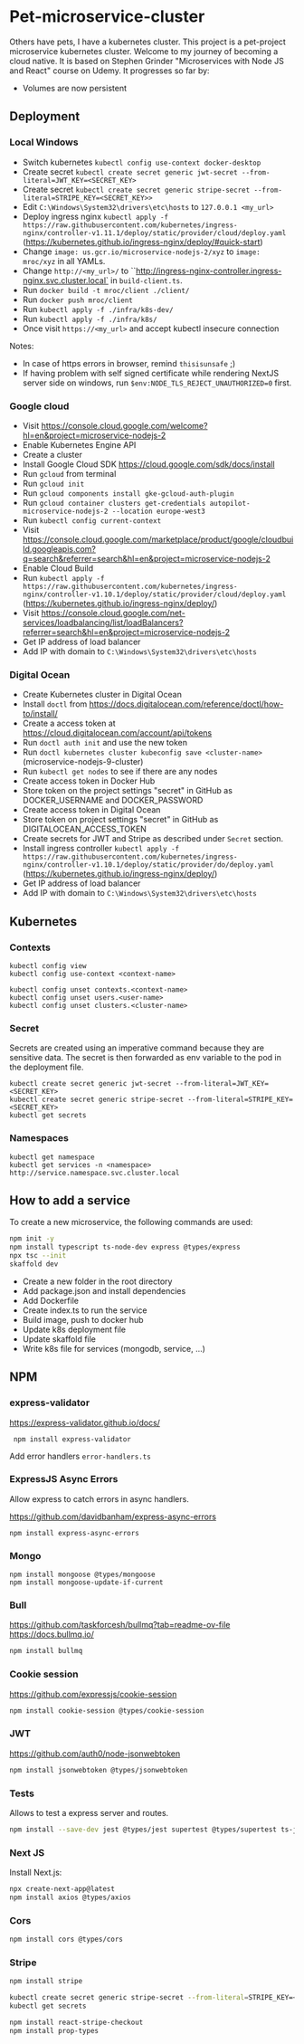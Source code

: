 # Pet-microservice-cluster

Others have pets, I have a kubernetes cluster. This project is a pet-project microservice kubernetes cluster. Welcome to my journey of becoming a cloud native. It is based on Stephen Grinder "Microservices with Node JS and React" course on Udemy. It progresses so far by:

* Volumes are now persistent

## Deployment

### Local Windows

- Switch kubernetes `kubectl config use-context docker-desktop`
- Create secret `kubectl create secret generic jwt-secret --from-literal=JWT_KEY=<SECRET_KEY>`
- Create secret `kubectl create secret generic stripe-secret --from-literal=STRIPE_KEY=<SECRET_KEY>>`
- Edit `C:\Windows\System32\drivers\etc\hosts` to `127.0.0.1 <my_url>`
- Deploy ingress nginx `kubectl apply -f https://raw.githubusercontent.com/kubernetes/ingress-nginx/controller-v1.11.1/deploy/static/provider/cloud/deploy.yaml` (https://kubernetes.github.io/ingress-nginx/deploy/#quick-start)
- Change `image: us.gcr.io/microservice-nodejs-2/xyz` to `image: mroc/xyz` in all YAMLs.
- Change `http://<my_url>/` to ``http://ingress-nginx-controller.ingress-nginx.svc.cluster.local` in `build-client.ts`.
- Run `docker build -t mroc/client ./client/`
- Run `docker push mroc/client`
- Run `kubectl apply -f ./infra/k8s-dev/`
- Run `kubectl apply -f ./infra/k8s/`
- Once visit `https://<my_url>` and accept kubectl insecure connection


Notes:
  - In case of https errors in browser, remind `thisisunsafe` ;)
  - If having problem with self signed certificate while rendering NextJS server side on windows, run `$env:NODE_TLS_REJECT_UNAUTHORIZED=0` first.

### Google cloud

- Visit https://console.cloud.google.com/welcome?hl=en&project=microservice-nodejs-2
- Enable Kubernetes Engine API
- Create a cluster
- Install Google Cloud SDK https://cloud.google.com/sdk/docs/install
- Run `gcloud` from terminal
- Run `gcloud init`
- Run `gcloud components install gke-gcloud-auth-plugin`
- Run `gcloud container clusters get-credentials autopilot-microservice-nodejs-2 --location europe-west3`
- Run `kubectl config current-context`
- Visit https://console.cloud.google.com/marketplace/product/google/cloudbuild.googleapis.com?q=search&referrer=search&hl=en&project=microservice-nodejs-2
- Enable Cloud Build
- Run `kubectl apply -f https://raw.githubusercontent.com/kubernetes/ingress-nginx/controller-v1.10.1/deploy/static/provider/cloud/deploy.yaml` (https://kubernetes.github.io/ingress-nginx/deploy/)
- Visit https://console.cloud.google.com/net-services/loadbalancing/list/loadBalancers?referrer=search&hl=en&project=microservice-nodejs-2
- Get IP address of load balancer
- Add IP with domain to `C:\Windows\System32\drivers\etc\hosts`

### Digital Ocean

- Create Kubernetes cluster in Digital Ocean
- Install `doctl` from https://docs.digitalocean.com/reference/doctl/how-to/install/
- Create a access token at https://cloud.digitalocean.com/account/api/tokens
- Run `doctl auth init` and use the new token
- Run `doctl kubernetes cluster kubeconfig save <cluster-name>` (microservice-nodejs-9-cluster)
- Run `kubectl get nodes` to see if there are any nodes
- Create access token in Docker Hub
- Store token on the project settings "secret" in GitHub as DOCKER_USERNAME and DOCKER_PASSWORD
- Create access token in Digital Ocean
- Store token on project settings "secret" in GitHub as DIGITALOCEAN_ACCESS_TOKEN
- Create secrets for JWT and Stripe as described under `Secret` section.
- Install ingress controller `kubectl apply -f https://raw.githubusercontent.com/kubernetes/ingress-nginx/controller-v1.10.1/deploy/static/provider/do/deploy.yaml` (https://kubernetes.github.io/ingress-nginx/deploy/)
- Get IP address of load balancer
- Add IP with domain to `C:\Windows\System32\drivers\etc\hosts`

## Kubernetes

### Contexts

```
kubectl config view
kubectl config use-context <context-name>

kubectl config unset contexts.<context-name> 
kubectl config unset users.<user-name>
kubectl config unset clusters.<cluster-name>
```

### Secret

Secrets are created using an imperative command because they are sensitive data.
The secret is then forwarded as env variable to the pod in the deployment file.

```
kubectl create secret generic jwt-secret --from-literal=JWT_KEY=<SECRET_KEY>
kubectl create secret generic stripe-secret --from-literal=STRIPE_KEY=<SECRET_KEY>
kubectl get secrets
```

### Namespaces

```
kubectl get namespace
kubectl get services -n <namespace>
http://service.namespace.svc.cluster.local
```

## How to add a service

To create a new microservice, the following commands are used:

```bash
npm init -y
npm install typescript ts-node-dev express @types/express
npx tsc --init
skaffold dev
```

- Create a new folder in the root directory
- Add package.json and install dependencies
- Add Dockerfile
- Create index.ts to run the service
- Build image, push to docker hub
- Update k8s deployment file
- Update skaffold file
- Write k8s file for services (mongodb, service, ...)

## NPM

### express-validator

https://express-validator.github.io/docs/

```
 npm install express-validator
 ```

Add error handlers `error-handlers.ts`

### ExpressJS Async Errors

Allow express to catch errors in async handlers.

https://github.com/davidbanham/express-async-errors

```
npm install express-async-errors
```

### Mongo

```
npm install mongoose @types/mongoose
npm install mongoose-update-if-current
```

### Bull

https://github.com/taskforcesh/bullmq?tab=readme-ov-file
https://docs.bullmq.io/

```bash
npm install bullmq
```

### Cookie session

https://github.com/expressjs/cookie-session

```bash
npm install cookie-session @types/cookie-session
```

### JWT

https://github.com/auth0/node-jsonwebtoken

```bash
npm install jsonwebtoken @types/jsonwebtoken
```

### Tests

Allows to test a express server and routes.

```bash
npm install --save-dev jest @types/jest supertest @types/supertest ts-jest mongodb-memory-server
```

### Next JS

Install Next.js:

```bash
npx create-next-app@latest
npm install axios @types/axios
```

### Cors

```bash
npm install cors @types/cors
```

### Stripe

```bash
npm install stripe

kubectl create secret generic stripe-secret --from-literal=STRIPE_KEY=<SECRET_KEY>
kubectl get secrets

npm install react-stripe-checkout
npm install prop-types
```